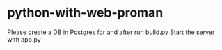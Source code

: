 # python-with-web-proman
Please create a DB in Postgres for and after run build.py
Start the server with app.py
